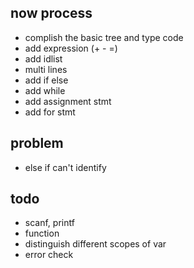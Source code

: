 
## now process
+ complish the basic tree and type code
+ add expression (+ - =)
+ add idlist
+ multi lines
+ add if else
+ add while
+ add assignment stmt
+ add for stmt
## problem
+ else if can't identify
## todo
+ scanf, printf
+ function
+ distinguish different scopes of var
+ error check